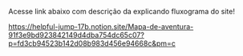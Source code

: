Acesse link abaixo com descrição da explicando fluxograma do site!

https://helpful-jump-17b.notion.site/Mapa-de-aventura-91f3e9bd923842149d4dba754dc65c07?p=fd3cb94523b142d08b983d456e94668c&pm=c
